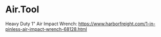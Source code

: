 # Air.Tool
Heavy Duty 1" Air Impact Wrench: https://www.harborfreight.com/1-in-pinless-air-impact-wrench-68128.html
